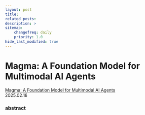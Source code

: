 ```yaml
---
layout: post
title: 
related posts:
description: >
sitemap:
    changefreq: daily
    priority: 1.0
hide_last_modified: true
---
```



# Magma: A Foundation Model for Multimodal AI Agents

[Magma: A Foundation Model for Multimodal AI Agents](https://arxiv.org/abs/2502.13130) \
2025.02.18

### abstract
